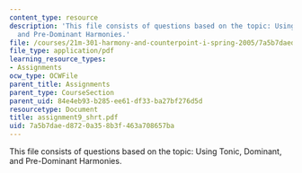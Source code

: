 ```yaml
---
content_type: resource
description: 'This file consists of questions based on the topic: Using Tonic, Dominant,
  and Pre-Dominant Harmonies.'
file: /courses/21m-301-harmony-and-counterpoint-i-spring-2005/7a5b7daed8720a358b3f463a708657ba_assignment9_shrt.pdf
file_type: application/pdf
learning_resource_types:
- Assignments
ocw_type: OCWFile
parent_title: Assignments
parent_type: CourseSection
parent_uid: 84e4eb93-b285-ee61-df33-ba27bf276d5d
resourcetype: Document
title: assignment9_shrt.pdf
uid: 7a5b7dae-d872-0a35-8b3f-463a708657ba
---
```

This file consists of questions based on the topic: Using Tonic, Dominant, and Pre-Dominant Harmonies.

